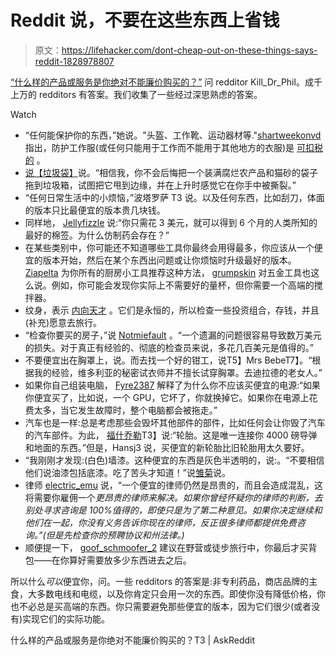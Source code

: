 # Reddit 说，不要在这些东西上省钱

> 原文：<https://lifehacker.com/dont-cheap-out-on-these-things-says-reddit-1828978807>

[“什么样的产品或服务是你绝对不能廉价购买的？”](https://old.reddit.com/r/AskReddit/comments/9en0j5/whats_a_product_or_service_you_should_never_cheap/) 问 redditor Kill_Dr_Phil。成千上万的 redditors 有答案。我们收集了一些经过深思熟虑的答案。

Watch

*   “任何能保护你的东西，”她说。"头盔、工作靴、运动器材等."[shartweekonvd](https://old.reddit.com/r/AskReddit/comments/9en0j5/whats_a_product_or_service_you_should_never_cheap/e5q22rb/)指出，防护工作服(或任何只能用于工作而不能用于其他地方的衣服)是 [可扣税的](https://www.1040.com/tax-guide/taxes-and-your-job/work-clothes-and-uniforms/) 。
*   [说【垃圾袋】](https://old.reddit.com/r/AskReddit/comments/9en0j5/whats_a_product_or_service_you_should_never_cheap/e5q03fg/)说。“相信我，你不会后悔把一个装满腐烂农产品和猫砂的袋子拖到垃圾箱，试图把它甩到边缘，并在上升时感觉它在你手中被撕裂。”
*   “任何日常生活中的小烦恼，”波塔罗萨 T3 说。以及任何东西，比如刮刀，体面的版本只比最便宜的版本贵几块钱。
*   同样地， [Jellyfizzle](https://old.reddit.com/r/AskReddit/comments/9en0j5/whats_a_product_or_service_you_should_never_cheap/e5q335q/) 说:“你只需花 3 美元，就可以得到 6 个月的人类所知的最好的棉签。为什么仿制药会存在？”
*   在某些类别中，你可能还不知道哪些工具你最终会用得最多，你应该从一个便宜的版本开始，然后在某个东西出问题或让你烦恼时升级最好的版本。 [Ziapelta](https://old.reddit.com/r/AskReddit/comments/9en0j5/whats_a_product_or_service_you_should_never_cheap/e5q5uxu/) 为你所有的厨房小工具推荐这种方法， [grumpskin](https://old.reddit.com/r/AskReddit/comments/9en0j5/whats_a_product_or_service_you_should_never_cheap/e5q672f/) 对五金工具也这么说。例如，你可能会发现你实际上不需要好的量杯，但你需要一个高端的搅拌器。
*   纹身，表示 [内向天才](https://old.reddit.com/r/AskReddit/comments/9en0j5/whats_a_product_or_service_you_should_never_cheap/e5pzo3b/) 。它们是永恒的，所以检查一些投资组合，存钱，并且(补充)愿意去旅行。
*   “检查你要买的房子，”说 [Notmiefault](https://old.reddit.com/r/AskReddit/comments/9en0j5/whats_a_product_or_service_you_should_never_cheap/e5q5779/) 。“一个遗漏的问题很容易导致数万美元的损失。对于真正有经验的、彻底的检查员来说，多花几百美元是值得的。”
*   不要便宜出在胸罩上，说。而去找一个好的钳工，说T5】Mrs BebeT7】。“根据我的经验，维多利亚的秘密试衣师并不擅长试穿胸罩。去迪拉德的老女人。” 
*   如果你自己组装电脑， [Fyre2387](https://old.reddit.com/r/AskReddit/comments/9en0j5/whats_a_product_or_service_you_should_never_cheap/e5q4r7p/) 解释了为什么你不应该买便宜的电源:“如果你便宜买了，比如说，一个 GPU，它坏了，你就换掉它。如果你在电源上花费太多，当它发生故障时，整个电脑都会被拖走。”
*   汽车也是一样:总是考虑那些会毁坏其他部件的部件，比如任何会让你毁了汽车的汽车部件。为此， [福什乔勒](https://old.reddit.com/r/AskReddit/comments/9en0j5/whats_a_product_or_service_you_should_never_cheap/e5q2ygv/)T3】说:“轮胎。这是唯一连接你 4000 磅导弹和地面的东西。”但是，Hansj3 说，买便宜的新轮胎比旧轮胎用太久要好。
*   “我刚刚才发现:(白色)墙漆。这种便宜的东西是灰色半透明的，说:。“不要相信他们说油漆包括底漆。吃了苦头才知道！”说[雏菊](https://old.reddit.com/r/AskReddit/comments/9en0j5/whats_a_product_or_service_you_should_never_cheap/e5qbyce/)说。
*   律师 [electric_emu](https://old.reddit.com/r/AskReddit/comments/9en0j5/whats_a_product_or_service_you_should_never_cheap/e5q7zwu/) 说，“一个便宜的律师仍然是昂贵的，而且会造成混乱，这将需要你雇佣一个*更昂贵的律师来解决。如果你曾经怀疑你的律师的判断，去别处寻求咨询是 100%值得的，即使只是为了第二种意见。如果你决定继续和他们在一起，你没有义务告诉你现在的律师，反正很多律师都提供免费咨询。”(但是先检查你的预聘协议和州法律。)*
*   顺便提一下， [goof_schmoofer_2](https://old.reddit.com/r/AskReddit/comments/9en0j5/whats_a_product_or_service_you_should_never_cheap/e5q551v/) 建议在野营或徒步旅行中，你最后才买背包——在你算好需要放多少东西进去之后。

所以什么*可以*便宜你，问。一些 redditors 的答案是:非专利药品，商店品牌的主食，大多数电线和电缆，以及你肯定只会用一次的东西。即使你没有降低价格，你也不必总是买高端的东西。你只需要避免那些便宜的版本，因为它们很少(或者没有)实现它们的实际功能。

什么样的产品或服务是你绝对不能廉价购买的？T3 | AskReddit